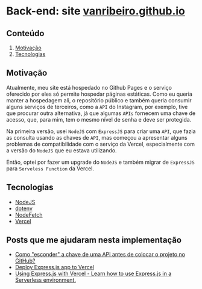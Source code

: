 # Back-end: site [vanribeiro.github.io](https://vanribeiro.github.io/)

## Conteúdo
1. [Motivação](#motivação)
2. [Tecnologias](#tecnologias)

## Motivação
Atualmente, meu site está hospedado no Github Pages e o serviço oferecido por eles só permite hospedar páginas estáticas. Como eu queria manter a hospedagem ali, o repositório público e também queria consumir alguns serviços de terceiros, como a `API` do Instagram, por exemplo, tive que procurar outra alternativa, já que algumas `APIs` fornecem uma chave de acesso, que, para mim, tem o mesmo nível de senha e deve ser protegida.

Na primeira versão, usei `NodeJS` com `ExpressJS` para criar uma `API`, que fazia as consulta usando as chaves de `API`, mas começou a apresentar alguns problemas de compatibilidade com o serviço da Vercel, especialmente com a versão do `NodeJS` que eu estava utilizando. 

Então, optei por fazer um upgrade do `NodeJS` e também migrar de `ExpressJS` para `Serveless Function` da Vercel.

## Tecnologias 

- [NodeJS](https://nodejs.org/en/)
- [dotenv](https://www.npmjs.com/package/dotenv)
- [NodeFetch](https://www.npmjs.com/package/node-fetch)
- [Vercel](https://vercel.com/)

## Posts que me ajudaram nesta implementação

- [Como "esconder" a chave de uma API antes de colocar o projeto no GitHub?](https://pt.stackoverflow.com/questions/477756/como-esconder-a-chave-de-uma-api-antes-de-colocar-o-projeto-no-github)
- [Deploy Express.js app to Vercel ](https://dev.to/hte305/deploy-express-js-app-to-vercel-38jb)
- [Using Express.js with Vercel - Learn how to use Express.js in a Serverless environment.](https://vercel.com/guides/using-express-with-vercel)
